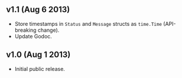 v1.1 (Aug 6 2013)
-----------------

* Store timestamps in `Status` and `Message` structs as `time.Time`
  (API-breaking change).
* Update Godoc.

v1.0 (Aug 1 2013)
-----------------

* Initial public release.
